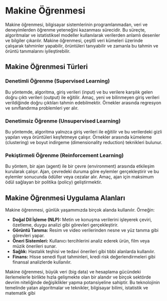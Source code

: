 # Makine Öğrenmesi

Makine öğrenmesi, bilgisayar sistemlerinin programlanmadan, veri ve deneyimlerden öğrenme yeteneğini kazanması sürecidir. Bu süreçte, algoritmalar ve istatistiksel modeller kullanılarak verilerden anlamlı desenler ve bilgiler çıkarılır. Makine öğrenmesi, çeşitli veri kümeleri üzerinde çalışarak tahminler yapabilir, örüntüleri tanıyabilir ve zamanla bu tahmin ve örüntü tanımalarını iyileştirebilir.

## Makine Öğrenmesi Türleri

### Denetimli Öğrenme (Supervised Learning)
Bu yöntemde, algoritma, giriş verileri (input) ve bu verilere karşılık gelen doğru çıktı verileri (output) ile eğitilir. Amaç, yeni ve bilinmeyen giriş verileri verildiğinde doğru çıktıları tahmin edebilmektir. Örnekler arasında regresyon ve sınıflandırma problemleri yer alır.

### Denetimsiz Öğrenme (Unsupervised Learning)
Bu yöntemde, algoritma yalnızca giriş verileri ile eğitilir ve bu verilerdeki gizli yapıları veya örüntüleri keşfetmeye çalışır. Örnekler arasında kümeleme (clustering) ve boyut indirgeme (dimensionality reduction) teknikleri bulunur.

### Pekiştirmeli Öğrenme (Reinforcement Learning)
Bu yöntem, bir ajan (agent) ile bir çevre (environment) arasında etkileşim kurularak çalışır. Ajan, çevredeki duruma göre eylemler gerçekleştirir ve bu eylemler sonucunda ödüller veya cezalar alır. Amaç, ajan için maksimum ödül sağlayan bir politika (policy) geliştirmektir.

## Makine Öğrenmesi Uygulama Alanları

Makine öğrenmesi, günlük yaşamımızda birçok alanda kullanılır. Örneğin:

- **Doğal Dil İşleme (NLP):** Metin ve konuşma verilerini işleyerek çeviri, özetleme, duygu analizi gibi görevleri gerçekleştirir.
- **Görüntü Tanıma:** Resim ve video verilerinden nesne ve yüz tanıma gibi görevleri yapar.
- **Öneri Sistemleri:** Kullanıcı tercihlerini analiz ederek ürün, film veya müzik önerileri sunar.
- **Sağlık:** Hastalık teşhisi ve tedavi önerileri gibi tıbbi alanlarda kullanılır.
- **Finans:** Hisse senedi fiyat tahminleri, kredi risk değerlendirmeleri gibi finansal analizlerde kullanılır.

Makine öğrenmesi, büyük veri (big data) ve hesaplama gücündeki ilerlemelerle birlikte hızla gelişmekte olan bir alandır ve birçok sektörde devrim niteliğinde değişiklikler yapma potansiyeline sahiptir. Bu teknolojinin temelinde yatan algoritmalar ve teknikler, bilgisayar bilimi, istatistik ve matematik gibi 

